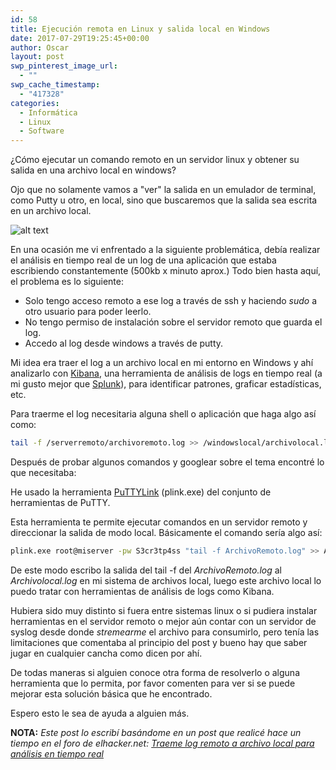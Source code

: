 ```yaml
---
id: 58
title: Ejecución remota en Linux y salida local en Windows
date: 2017-07-29T19:25:45+00:00
author: Oscar
layout: post
swp_pinterest_image_url:
  - ""
swp_cache_timestamp:
  - "417328"
categories:
  - Informática
  - Linux
  - Software
---
```

¿Cómo ejecutar un comando remoto en un servidor linux y obtener su salida en una archivo local en windows?

Ojo que no solamente vamos a "ver" la salida en un emulador de terminal, como Putty u otro, en local, sino que buscaremos que la salida sea escrita en un archivo local.


![alt text](https://www.oscarhenriquezg.net/images/2017/07/lin-to-win-commands.png "diagrama simple")


En una ocasión me vi enfrentado a la siguiente problemática, debía realizar el análisis en tiempo real de un log de una aplicación que estaba escribiendo constantemente (500kb x minuto aprox.) Todo bien hasta aquí, el problema es lo siguiente:


* Solo tengo acceso remoto a ese log a través de ssh y haciendo *sudo* a otro usuario para poder leerlo.
* No tengo permiso de instalación sobre el servidor remoto que guarda el log.
* Accedo al log desde windows a través de putty.


Mi idea era traer el log a un archivo local en mi entorno en Windows y ahí analizarlo con [Kibana](https://unpocodejava.wordpress.com/2013/07/30/que-es-kibana/), una herramienta de análisis de logs en tiempo real (a mi gusto mejor que [Splunk](https://www.splunk.com/es_es)), para identificar patrones, graficar estadísticas, etc.

Para traerme el log necesitaria alguna shell o aplicación que haga algo así como:

```sh
tail -f /serverremoto/archivoremoto.log >> /windowslocal/archivolocal.log
```

Después de probar algunos comandos y googlear sobre el tema encontré lo que necesitaba:



He usado la herramienta [PuTTYLink](https://www.chiark.greenend.org.uk/~sgtatham/putty/latest.html) (plink.exe) del conjunto de herramientas de PuTTY.

Esta herramienta te permite ejecutar comandos en un servidor remoto y direccionar la salida de modo local. Básicamente el comando sería algo así:

```sh
plink.exe root@miserver -pw S3cr3tp4ss "tail -f ArchivoRemoto.log" >> Archivolocal.log
```


De este modo escribo la salida del tail -f del *ArchivoRemoto.log* al *Archivolocal.log* en mi sistema de archivos local, luego este archivo local lo puedo tratar con herramientas de análisis de logs como Kibana.


Hubiera sido muy distinto si fuera entre sistemas linux o si pudiera instalar herramientas en el servidor remoto o mejor aún contar con un servidor de syslog desde donde _stremearme_ el archivo para consumirlo, pero tenía las limitaciones que comentaba al principio del post y bueno hay que saber jugar en cualquier cancha como dicen por ahí.

De todas maneras si alguien conoce otra forma de resolverlo o alguna herramienta que lo permita, por favor comenten para ver si se puede mejorar esta solución básica que he encontrado.

Espero esto le sea de ayuda a alguien más.


**NOTA:** *Este post lo escribí basándome en un post que realicé hace un tiempo en el foro de elhacker.net: [Traeme log remoto a archivo local para análisis en tiempo real](https://foro.elhacker.net/gnulinux/traeme_log_remoto_a_archivo_local_para_analisis_en_tiempo_real-t453449.0.html;msg2073648#msg2073648)*